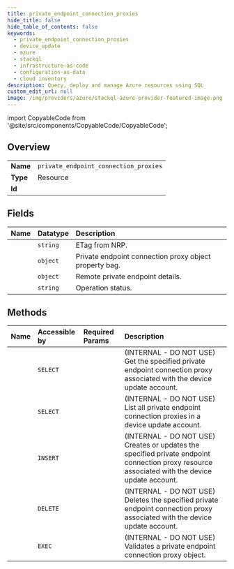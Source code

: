 ```yaml
---
title: private_endpoint_connection_proxies
hide_title: false
hide_table_of_contents: false
keywords:
  - private_endpoint_connection_proxies
  - device_update
  - azure    
  - stackql
  - infrastructure-as-code
  - configuration-as-data
  - cloud inventory
description: Query, deploy and manage Azure resources using SQL
custom_edit_url: null
image: /img/providers/azure/stackql-azure-provider-featured-image.png
---
```


import CopyableCode from '@site/src/components/CopyableCode/CopyableCode';




## Overview
<table><tbody>
<tr><td><b>Name</b></td><td><code>private_endpoint_connection_proxies</code></td></tr>
<tr><td><b>Type</b></td><td>Resource</td></tr>
<tr><td><b>Id</b></td><td><CopyableCode code="azure.device_update.private_endpoint_connection_proxies" /></td></tr>
</tbody></table>

## Fields
| Name | Datatype | Description |
|:-----|:---------|:------------|
| <CopyableCode code="eTag" /> | `string` | ETag from NRP. |
| <CopyableCode code="properties" /> | `object` | Private endpoint connection proxy object property bag. |
| <CopyableCode code="remotePrivateEndpoint" /> | `object` | Remote private endpoint details. |
| <CopyableCode code="status" /> | `string` | Operation status. |
## Methods
| Name | Accessible by | Required Params | Description |
|:-----|:--------------|:----------------|:------------|
| <CopyableCode code="get" /> | `SELECT` | <CopyableCode code="accountName, privateEndpointConnectionProxyId, resourceGroupName, subscriptionId" /> | (INTERNAL - DO NOT USE) Get the specified private endpoint connection proxy associated with the device update account. |
| <CopyableCode code="list_by_account" /> | `SELECT` | <CopyableCode code="accountName, resourceGroupName, subscriptionId" /> | (INTERNAL - DO NOT USE) List all private endpoint connection proxies in a device update account. |
| <CopyableCode code="create_or_update" /> | `INSERT` | <CopyableCode code="accountName, privateEndpointConnectionProxyId, resourceGroupName, subscriptionId" /> | (INTERNAL - DO NOT USE) Creates or updates the specified private endpoint connection proxy resource associated with the device update account. |
| <CopyableCode code="delete" /> | `DELETE` | <CopyableCode code="accountName, privateEndpointConnectionProxyId, resourceGroupName, subscriptionId" /> | (INTERNAL - DO NOT USE) Deletes the specified private endpoint connection proxy associated with the device update account. |
| <CopyableCode code="validate" /> | `EXEC` | <CopyableCode code="accountName, privateEndpointConnectionProxyId, resourceGroupName, subscriptionId" /> | (INTERNAL - DO NOT USE) Validates a private endpoint connection proxy object. |
